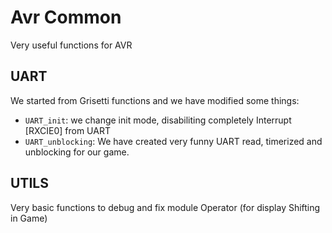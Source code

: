 # Avr Common
Very useful functions for AVR

## UART
We started from Grisetti functions and we have modified some things:

- `UART_init`: we change init mode, disabiliting completely Interrupt [RXCIE0] from UART
- `UART_unblocking`: We have created very funny UART read, timerized and unblocking for our game.


## UTILS

Very basic functions to debug and fix module Operator (for display Shifting in Game)
